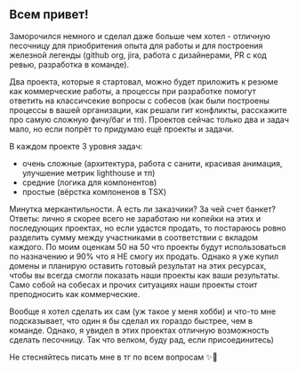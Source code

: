 ## Всем привет!

Заморочился немного и сделал даже больше чем хотел - отличную песочницу для приобритения опыта для работы и для построения железной легенды (github org, jira, работа с дизайнерами, PR с код ревью, разработка в команде).

Два проекта, которые я стартовал, можно будет приложить к резюме как коммерческие работы, а процессы при разработке помогут ответить на классичсекие вопросы с собесов (как были построены процессы в вашей организации, как решали гит конфликты, расскажите про самую сложную фичу/баг и тп). Проектов сейчас только два и задач мало, но если попрёт то придумаю ещё проекты и задачи.

В каждом проекте 3 уровня задач:
- очень сложные (архитектура, работа с санити, красивая анимация, улучшение метрик lighthouse и тп)
- средние (логика для компонентов)
- простые (вёрстка компоненов в TSX)

Минутка меркантильности. А есть ли заказчики? За чей счет банкет? Ответы: лично я скорее всего не заработаю ни копейки на этих и последующих проектах, но если удастся продать, то постараюсь ровно разделить сумму между участниками в соответствии с вкладом каждого. По моим оценкам 50 на 50 что проекты будут использоваться по назначению и 90% что я НЕ смогу их продать. Однако я уже купил домены и планирую оставить готовый результат на этих ресурсах, чтобы вы всегда смогли показать наши проекты как ваши результаты. Само собой на собесах и прочих ситуациях наши проекты стоит преподносить как коммерческие.

Вообще я хотел сделать их сам (уж такое у меня хобби) и что-то мне подсказывает, что один я бы сделал их гораздо быстрее, чем в команде. Однако, я увидел в этих проектах отличную возможность сделать песочницу. Так что велком, буду рад, если присоединитесь)

Не стесняйтесь писать мне в тг по всем вопросам ✨🙌

